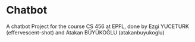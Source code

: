 # Chatbot
A chatbot Project for the course CS 456 at EPFL, done by Ezgi YUCETURK (effervescent-shot) and Atakan BÜYÜKOĞLU (atakanbuyukoglu)
